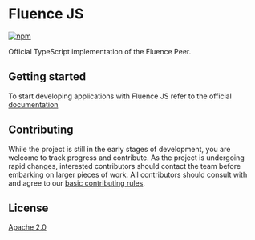 # Fluence JS

[![npm](https://img.shields.io/npm/v/@fluencelabs/fluence)](https://www.npmjs.com/package/@fluencelabs/fluence)

Official TypeScript implementation of the Fluence Peer.

## Getting started

To start developing applications with Fluence JS refer to the official [documentation](https://fluence.dev/docs/build/fluence-js/)

## Contributing

While the project is still in the early stages of development, you are welcome to track progress and contribute. As the project is undergoing rapid changes, interested contributors should contact the team before embarking on larger pieces of work. All contributors should consult with and agree to our [basic contributing rules](CONTRIBUTING.md).

## License

[Apache 2.0](LICENSE)
